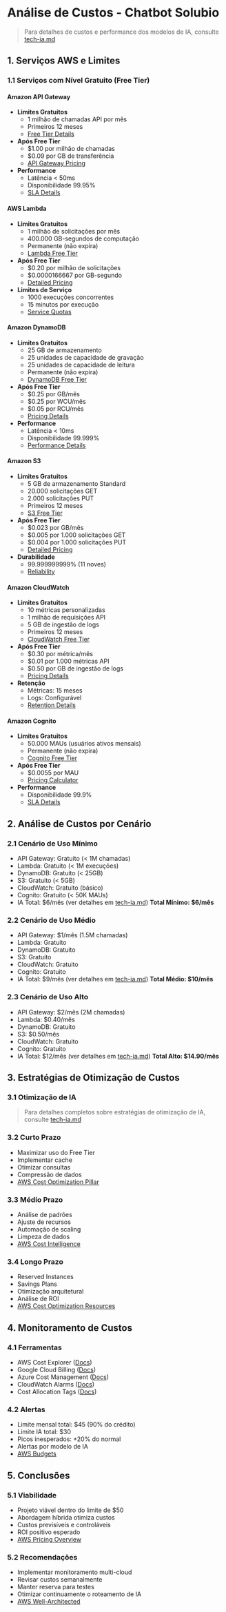 # Análise de Custos - Chatbot Solubio

> Para detalhes de custos e performance dos modelos de IA, consulte [tech-ia.md](tech-ia.md)

## 1. Serviços AWS e Limites

### 1.1 Serviços com Nível Gratuito (Free Tier)

#### Amazon API Gateway
- **Limites Gratuitos**
  - 1 milhão de chamadas API por mês
  - Primeiros 12 meses
  - [Free Tier Details](https://aws.amazon.com/free/)
- **Após Free Tier**
  - $1.00 por milhão de chamadas
  - $0.09 por GB de transferência
  - [API Gateway Pricing](https://aws.amazon.com/api-gateway/pricing/)
- **Performance**
  - Latência < 50ms
  - Disponibilidade 99.95%
  - [SLA Details](https://aws.amazon.com/api-gateway/sla/)

#### AWS Lambda
- **Limites Gratuitos**
  - 1 milhão de solicitações por mês
  - 400.000 GB-segundos de computação
  - Permanente (não expira)
  - [Lambda Free Tier](https://aws.amazon.com/lambda/pricing/)
- **Após Free Tier**
  - $0.20 por milhão de solicitações
  - $0.0000166667 por GB-segundo
  - [Detailed Pricing](https://aws.amazon.com/lambda/pricing/)
- **Limites de Serviço**
  - 1000 execuções concorrentes
  - 15 minutos por execução
  - [Service Quotas](https://docs.aws.amazon.com/lambda/latest/dg/gettingstarted-limits.html)

#### Amazon DynamoDB
- **Limites Gratuitos**
  - 25 GB de armazenamento
  - 25 unidades de capacidade de gravação
  - 25 unidades de capacidade de leitura
  - Permanente (não expira)
  - [DynamoDB Free Tier](https://aws.amazon.com/dynamodb/pricing/provisioned/)
- **Após Free Tier**
  - $0.25 por GB/mês
  - $0.25 por WCU/mês
  - $0.05 por RCU/mês
  - [Pricing Details](https://aws.amazon.com/dynamodb/pricing/)
- **Performance**
  - Latência < 10ms
  - Disponibilidade 99.999%
  - [Performance Details](https://aws.amazon.com/dynamodb/performance/)

#### Amazon S3
- **Limites Gratuitos**
  - 5 GB de armazenamento Standard
  - 20.000 solicitações GET
  - 2.000 solicitações PUT
  - Primeiros 12 meses
  - [S3 Free Tier](https://aws.amazon.com/s3/pricing/)
- **Após Free Tier**
  - $0.023 por GB/mês
  - $0.005 por 1.000 solicitações GET
  - $0.004 por 1.000 solicitações PUT
  - [Detailed Pricing](https://aws.amazon.com/s3/pricing/)
- **Durabilidade**
  - 99.999999999% (11 noves)
  - [Reliability](https://aws.amazon.com/s3/reliability/)

#### Amazon CloudWatch
- **Limites Gratuitos**
  - 10 métricas personalizadas
  - 1 milhão de requisições API
  - 5 GB de ingestão de logs
  - Primeiros 12 meses
  - [CloudWatch Free Tier](https://aws.amazon.com/cloudwatch/pricing/)
- **Após Free Tier**
  - $0.30 por métrica/mês
  - $0.01 por 1.000 métricas API
  - $0.50 por GB de ingestão de logs
  - [Pricing Details](https://aws.amazon.com/cloudwatch/pricing/)
- **Retenção**
  - Métricas: 15 meses
  - Logs: Configurável
  - [Retention Details](https://docs.aws.amazon.com/AmazonCloudWatch/latest/monitoring/cloudwatch_concepts.html)

#### Amazon Cognito
- **Limites Gratuitos**
  - 50.000 MAUs (usuários ativos mensais)
  - Permanente (não expira)
  - [Cognito Free Tier](https://aws.amazon.com/cognito/pricing/)
- **Após Free Tier**
  - $0.0055 por MAU
  - [Pricing Calculator](https://calculator.aws/#/addService/Cognito)
- **Performance**
  - Disponibilidade 99.9%
  - [SLA Details](https://aws.amazon.com/cognito/sla/)

## 2. Análise de Custos por Cenário

### 2.1 Cenário de Uso Mínimo
- API Gateway: Gratuito (< 1M chamadas)
- Lambda: Gratuito (< 1M execuções)
- DynamoDB: Gratuito (< 25GB)
- S3: Gratuito (< 5GB)
- CloudWatch: Gratuito (básico)
- Cognito: Gratuito (< 50K MAUs)
- IA Total: $6/mês (ver detalhes em [tech-ia.md](tech-ia.md))
**Total Mínimo: $6/mês**

### 2.2 Cenário de Uso Médio
- API Gateway: $1/mês (1.5M chamadas)
- Lambda: Gratuito
- DynamoDB: Gratuito
- S3: Gratuito
- CloudWatch: Gratuito
- Cognito: Gratuito
- IA Total: $9/mês (ver detalhes em [tech-ia.md](tech-ia.md))
**Total Médio: $10/mês**

### 2.3 Cenário de Uso Alto
- API Gateway: $2/mês (2M chamadas)
- Lambda: $0.40/mês
- DynamoDB: Gratuito
- S3: $0.50/mês
- CloudWatch: Gratuito
- Cognito: Gratuito
- IA Total: $12/mês (ver detalhes em [tech-ia.md](tech-ia.md))
**Total Alto: $14.90/mês**

## 3. Estratégias de Otimização de Custos

### 3.1 Otimização de IA
> Para detalhes completos sobre estratégias de otimização de IA, consulte [tech-ia.md](tech-ia.md#4-estratégia-de-cache)

### 3.2 Curto Prazo
- Maximizar uso do Free Tier
- Implementar cache
- Otimizar consultas
- Compressão de dados
- [AWS Cost Optimization Pillar](https://docs.aws.amazon.com/wellarchitected/latest/cost-optimization-pillar/welcome.html)

### 3.3 Médio Prazo
- Análise de padrões
- Ajuste de recursos
- Automação de scaling
- Limpeza de dados
- [AWS Cost Intelligence](https://aws.amazon.com/aws-cost-management/aws-cost-intelligence/)

### 3.4 Longo Prazo
- Reserved Instances
- Savings Plans
- Otimização arquitetural
- Análise de ROI
- [AWS Cost Optimization Resources](https://aws.amazon.com/pricing/cost-optimization/)

## 4. Monitoramento de Custos

### 4.1 Ferramentas
- AWS Cost Explorer ([Docs](https://aws.amazon.com/aws-cost-management/aws-cost-explorer/))
- Google Cloud Billing ([Docs](https://cloud.google.com/billing/docs))
- Azure Cost Management ([Docs](https://azure.microsoft.com/products/cost-management))
- CloudWatch Alarms ([Docs](https://docs.aws.amazon.com/AmazonCloudWatch/latest/monitoring/AlarmThatSendsEmail.html))
- Cost Allocation Tags ([Docs](https://docs.aws.amazon.com/awsaccountbilling/latest/aboutv2/cost-alloc-tags.html))

### 4.2 Alertas
- Limite mensal total: $45 (90% do crédito)
- Limite IA total: $30
- Picos inesperados: +20% do normal
- Alertas por modelo de IA
- [AWS Budgets](https://aws.amazon.com/aws-cost-management/aws-budgets/)

## 5. Conclusões

### 5.1 Viabilidade
- Projeto viável dentro do limite de $50
- Abordagem híbrida otimiza custos
- Custos previsíveis e controláveis
- ROI positivo esperado
- [AWS Pricing Overview](https://aws.amazon.com/pricing/)

### 5.2 Recomendações
- Implementar monitoramento multi-cloud
- Revisar custos semanalmente
- Manter reserva para testes
- Otimizar continuamente o roteamento de IA
- [AWS Well-Architected](https://aws.amazon.com/architecture/well-architected/)
